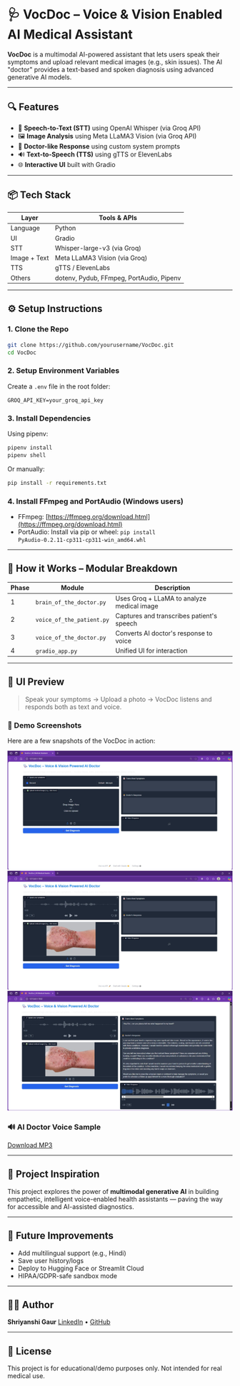 # 🩺 VocDoc – Voice & Vision Enabled AI Medical Assistant

**VocDoc** is a multimodal AI-powered assistant that lets users speak their symptoms and upload relevant medical images (e.g., skin issues). The AI "doctor" provides a text-based and spoken diagnosis using advanced generative AI models.

---

## 🔍 Features

* 🎤 **Speech-to-Text (STT)** using OpenAI Whisper (via Groq API)
* 🖼️ **Image Analysis** using Meta LLaMA3 Vision (via Groq API)
* 🧠 **Doctor-like Response** using custom system prompts
* 🔊 **Text-to-Speech (TTS)** using gTTS or ElevenLabs
* 🌐 **Interactive UI** built with Gradio

---

## 📦 Tech Stack

| Layer        | Tools & APIs                             |
| ------------ | ---------------------------------------- |
| Language     | Python                                   |
| UI           | Gradio                                   |
| STT          | Whisper-large-v3 (via Groq)              |
| Image + Text | Meta LLaMA3 Vision (via Groq)            |
| TTS          | gTTS / ElevenLabs                        |
| Others       | dotenv, Pydub, FFmpeg, PortAudio, Pipenv |

---

## ⚙️ Setup Instructions

### 1. Clone the Repo

```bash
git clone https://github.com/yourusername/VocDoc.git
cd VocDoc
```

### 2. Setup Environment Variables

Create a `.env` file in the root folder:

```env
GROQ_API_KEY=your_groq_api_key

```

### 3. Install Dependencies

Using pipenv:

```bash
pipenv install
pipenv shell
```

Or manually:

```bash
pip install -r requirements.txt
```

### 4. Install FFmpeg and PortAudio (Windows users)

* FFmpeg: [https://ffmpeg.org/download.html](https://ffmpeg.org/download.html)
* PortAudio: Install via pip or wheel: `pip install PyAudio‑0.2.11‑cp311‑cp311‑win_amd64.whl`

---

## 🧪 How it Works – Modular Breakdown

| Phase | Module                    | Description                                |
| ----- | ------------------------- | ------------------------------------------ |
| 1     | `brain_of_the_doctor.py`  | Uses Groq + LLaMA to analyze medical image |
| 2     | `voice_of_the_patient.py` | Captures and transcribes patient's speech  |
| 3     | `voice_of_the_doctor.py`  | Converts AI doctor's response to voice     |
| 4     | `gradio_app.py`           | Unified UI for interaction                 |

---

## 🎨 UI Preview

> Speak your symptoms → Upload a photo → VocDoc listens and responds both as text and voice.

### 📸 Demo Screenshots

Here are a few snapshots of the VocDoc in action:

![Audio Input](Working_ss/UI.jpg)
![Image Upload](Working_ss/Upload.jpg)
![Text & Voice Response](Working_ss/Final_output.jpg)

### 🔊 AI Doctor Voice Sample

[Download MP3](audio/final.mp3)



---

## 🌟 Project Inspiration

This project explores the power of **multimodal generative AI** in building empathetic, intelligent voice-enabled health assistants — paving the way for accessible and AI-assisted diagnostics.

---

## 🤖 Future Improvements

* Add multilingual support (e.g., Hindi)
* Save user history/logs
* Deploy to Hugging Face or Streamlit Cloud
* HIPAA/GDPR-safe sandbox mode

---

## 👩‍💻 Author

**Shriyanshi Gaur**
[LinkedIn](https://www.linkedin.com/in/shriyanshi-gaur-a4419428b) • [GitHub](https://github.com/shriyanshi-gaur)

---

## 📄 License

This project is for educational/demo purposes only. Not intended for real medical use.

